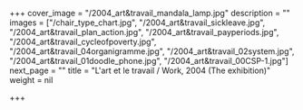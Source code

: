 +++
cover_image = "/2004_art&travail_mandala_lamp.jpg"
description = ""
images = ["/chair_type_chart.jpg", "/2004_art&travail_sickleave.jpg", "/2004_art&travail_plan_action.jpg", "/2004_art&travail_payperiods.jpg", "/2004_art&travail_cycleofpoverty.jpg", "/2004_art&travail_04organigramme.jpg", "/2004_art&travail_02system.jpg", "/2004_art&travail_01doodle_phone.jpg", "/2004_art&travail_00CSP-1.jpg"]
next_page = ""
title = "L'art et le travail / Work, 2004 (The exhibition)"
weight = nil

+++
